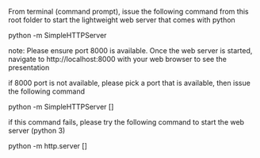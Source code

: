 From terminal (command prompt), issue the following command from this root folder to start the lightweight web server that comes with python

python -m SimpleHTTPServer 

note: Please ensure port 8000 is available.  Once the web server is started, navigate to http://localhost:8000 with your web browser to see the presentation

if 8000 port is not available, please pick a port that is available, then issue the following command

python -m SimpleHTTPServer [<portNo>]

if this command fails, please try the following command to start the web server (python 3)

python -m http.server [<portNo>]


